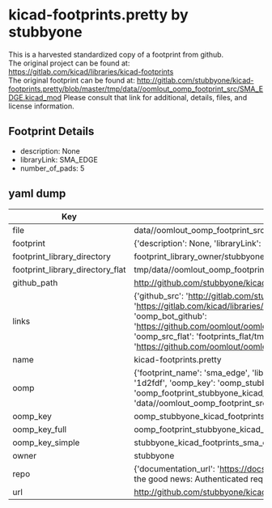 # kicad-footprints.pretty by stubbyone  
This is a harvested standardized copy of a footprint from github.  
The original project can be found at:  
https://gitlab.com/kicad/libraries/kicad-footprints  
The original footprint can be found at:
http://gitlab.com/stubbyone/kicad-footprints.pretty/blob/master/tmp/data//oomlout_oomp_footprint_src/SMA_EDGE.kicad_mod
Please consult that link for additional, details, files, and license information.  
## Footprint Details
* description: None  
* libraryLink: SMA_EDGE  
* number_of_pads: 5  
## yaml dump  
| Key | Value |  
| --- | --- |  
| file | data//oomlout_oomp_footprint_src/kicad-footprints.pretty/SMA_EDGE.kicad_mod |  
| footprint | {'description': None, 'libraryLink': 'SMA_EDGE', 'number_of_pads': 5} |  
| footprint_library_directory | footprint_library_owner/stubbyone_kicad-footprints.pretty |  
| footprint_library_directory_flat | tmp/data//oomlout_oomp_footprint_src/footprints_flat/stubbyone_kicad_footprints_sma_edge/working |  
| github_path | http://github.com/stubbyone/kicad-footprints.pretty/blob/master/tmp/data//oomlout_oomp_footprint_src/SMA_EDGE.kicad_mod |  
| links | {'github_src': 'http://gitlab.com/stubbyone/kicad-footprints.pretty/blob/master/tmp/data//oomlout_oomp_footprint_src/SMA_EDGE.kicad_mod', 'github_src_repo': 'https://gitlab.com/kicad/libraries/kicad-footprints', 'oomp_bot': 'tmp/data//oomlout_oomp_footprint_src/footprints/stubbyone_kicad_footprints_sma_edge/working', 'oomp_bot_github': 'https://github.com/oomlout/oomlout_oomp_footprint_bot/tree/main/tmp/data//oomlout_oomp_footprint_src/footprints/stubbyone_kicad_footprints_sma_edge/working', 'oomp_src_flat': 'footprints_flat/tmp/data//oomlout_oomp_footprint_src/footprints_flat/stubbyone_kicad_footprints_sma_edge/working', 'oomp_src_flat_github': 'https://github.com/oomlout/oomlout_oomp_footprint_src/tree/main/tmp/data//oomlout_oomp_footprint_src/footprints_flat/stubbyone_kicad_footprints_sma_edge/working'} |  
| name | kicad-footprints.pretty |  
| oomp | {'footprint_name': 'sma_edge', 'library_name': 'kicad_footprints', 'md5': '1d2fdf39273cd6d4a04f7db31168fbef', 'md5_10': '1d2fdf3927', 'md5_5': '1d2fd', 'md5_6': '1d2fdf', 'oomp_key': 'oomp_stubbyone_kicad_footprints_sma_edge', 'oomp_key_extra': 'oomp_footprint_stubbyone_kicad_footprints_sma_edge', 'oomp_key_full': 'oomp_footprint_stubbyone_kicad_footprints_sma_edge_1d2fdf', 'oomp_key_simple': 'stubbyone_kicad_footprints_sma_edge', 'original_filename': 'data//oomlout_oomp_footprint_src/kicad-footprints.pretty/SMA_EDGE.kicad_mod', 'owner_name': 'stubbyone'} |  
| oomp_key | oomp_stubbyone_kicad_footprints_sma_edge |  
| oomp_key_full | oomp_footprint_stubbyone_kicad_footprints_sma_edge |  
| oomp_key_simple | stubbyone_kicad_footprints_sma_edge |  
| owner | stubbyone |  
| repo | {'documentation_url': 'https://docs.github.com/rest/overview/resources-in-the-rest-api#rate-limiting', 'message': "API rate limit exceeded for 84.66.142.224. (But here's the good news: Authenticated requests get a higher rate limit. Check out the documentation for more details.)"} |  
| url | http://github.com/stubbyone/kicad-footprints.pretty |  


